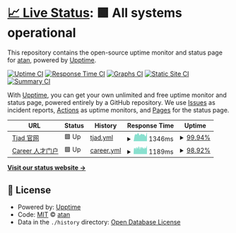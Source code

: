 # [📈 Live Status](https://tanshiqi.github.io/uptime): <!--live status--> **🟩 All systems operational**

This repository contains the open-source uptime monitor and status page for [atan](http://atan.cn), powered by [Upptime](https://github.com/upptime/upptime).

[![Uptime CI](https://github.com/tanshiqi/uptime/workflows/Uptime%20CI/badge.svg)](https://github.com/tanshiqi/uptime/actions?query=workflow%3A%22Uptime+CI%22)
[![Response Time CI](https://github.com/tanshiqi/uptime/workflows/Response%20Time%20CI/badge.svg)](https://github.com/tanshiqi/uptime/actions?query=workflow%3A%22Response+Time+CI%22)
[![Graphs CI](https://github.com/tanshiqi/uptime/workflows/Graphs%20CI/badge.svg)](https://github.com/tanshiqi/uptime/actions?query=workflow%3A%22Graphs+CI%22)
[![Static Site CI](https://github.com/tanshiqi/uptime/workflows/Static%20Site%20CI/badge.svg)](https://github.com/tanshiqi/uptime/actions?query=workflow%3A%22Static+Site+CI%22)
[![Summary CI](https://github.com/tanshiqi/uptime/workflows/Summary%20CI/badge.svg)](https://github.com/tanshiqi/uptime/actions?query=workflow%3A%22Summary+CI%22)

With [Upptime](https://upptime.js.org), you can get your own unlimited and free uptime monitor and status page, powered entirely by a GitHub repository. We use [Issues](https://github.com/tanshiqi/uptime/issues) as incident reports, [Actions](https://github.com/tanshiqi/uptime/actions) as uptime monitors, and [Pages](https://tanshiqi.github.io/uptime) for the status page.

<!--start: status pages-->
<!-- This summary is generated by Upptime (https://github.com/upptime/upptime) -->
<!-- Do not edit this manually, your changes will be overwritten -->
<!-- prettier-ignore -->
| URL | Status | History | Response Time | Uptime |
| --- | ------ | ------- | ------------- | ------ |
| <img alt="" src="https://favicons.githubusercontent.com/www.tjad.cn" height="13"> [Tjad 官网](http://www.tjad.cn) | 🟩 Up | [tjad.yml](https://github.com/tanshiqi/uptime/commits/HEAD/history/tjad.yml) | <details><summary><img alt="Response time graph" src="./graphs/tjad/response-time-week.png" height="20"> 1346ms</summary><br><a href="https://tanshiqi.github.io/uptime/history/tjad"><img alt="Response time 1449" src="https://img.shields.io/endpoint?url=https%3A%2F%2Fraw.githubusercontent.com%2Ftanshiqi%2Fuptime%2FHEAD%2Fapi%2Ftjad%2Fresponse-time.json"></a><br><a href="https://tanshiqi.github.io/uptime/history/tjad"><img alt="24-hour response time 1384" src="https://img.shields.io/endpoint?url=https%3A%2F%2Fraw.githubusercontent.com%2Ftanshiqi%2Fuptime%2FHEAD%2Fapi%2Ftjad%2Fresponse-time-day.json"></a><br><a href="https://tanshiqi.github.io/uptime/history/tjad"><img alt="7-day response time 1346" src="https://img.shields.io/endpoint?url=https%3A%2F%2Fraw.githubusercontent.com%2Ftanshiqi%2Fuptime%2FHEAD%2Fapi%2Ftjad%2Fresponse-time-week.json"></a><br><a href="https://tanshiqi.github.io/uptime/history/tjad"><img alt="30-day response time 1452" src="https://img.shields.io/endpoint?url=https%3A%2F%2Fraw.githubusercontent.com%2Ftanshiqi%2Fuptime%2FHEAD%2Fapi%2Ftjad%2Fresponse-time-month.json"></a><br><a href="https://tanshiqi.github.io/uptime/history/tjad"><img alt="1-year response time 1449" src="https://img.shields.io/endpoint?url=https%3A%2F%2Fraw.githubusercontent.com%2Ftanshiqi%2Fuptime%2FHEAD%2Fapi%2Ftjad%2Fresponse-time-year.json"></a></details> | <details><summary><a href="https://tanshiqi.github.io/uptime/history/tjad">99.94%</a></summary><a href="https://tanshiqi.github.io/uptime/history/tjad"><img alt="All-time uptime 99.64%" src="https://img.shields.io/endpoint?url=https%3A%2F%2Fraw.githubusercontent.com%2Ftanshiqi%2Fuptime%2FHEAD%2Fapi%2Ftjad%2Fuptime.json"></a><br><a href="https://tanshiqi.github.io/uptime/history/tjad"><img alt="24-hour uptime 99.57%" src="https://img.shields.io/endpoint?url=https%3A%2F%2Fraw.githubusercontent.com%2Ftanshiqi%2Fuptime%2FHEAD%2Fapi%2Ftjad%2Fuptime-day.json"></a><br><a href="https://tanshiqi.github.io/uptime/history/tjad"><img alt="7-day uptime 99.94%" src="https://img.shields.io/endpoint?url=https%3A%2F%2Fraw.githubusercontent.com%2Ftanshiqi%2Fuptime%2FHEAD%2Fapi%2Ftjad%2Fuptime-week.json"></a><br><a href="https://tanshiqi.github.io/uptime/history/tjad"><img alt="30-day uptime 99.92%" src="https://img.shields.io/endpoint?url=https%3A%2F%2Fraw.githubusercontent.com%2Ftanshiqi%2Fuptime%2FHEAD%2Fapi%2Ftjad%2Fuptime-month.json"></a><br><a href="https://tanshiqi.github.io/uptime/history/tjad"><img alt="1-year uptime 99.64%" src="https://img.shields.io/endpoint?url=https%3A%2F%2Fraw.githubusercontent.com%2Ftanshiqi%2Fuptime%2FHEAD%2Fapi%2Ftjad%2Fuptime-year.json"></a></details>
| <img alt="" src="https://favicons.githubusercontent.com/careers.tjad.cn" height="13"> [Career 人才门户](http://careers.tjad.cn) | 🟩 Up | [career.yml](https://github.com/tanshiqi/uptime/commits/HEAD/history/career.yml) | <details><summary><img alt="Response time graph" src="./graphs/career/response-time-week.png" height="20"> 1189ms</summary><br><a href="https://tanshiqi.github.io/uptime/history/career"><img alt="Response time 1199" src="https://img.shields.io/endpoint?url=https%3A%2F%2Fraw.githubusercontent.com%2Ftanshiqi%2Fuptime%2FHEAD%2Fapi%2Fcareer%2Fresponse-time.json"></a><br><a href="https://tanshiqi.github.io/uptime/history/career"><img alt="24-hour response time 1303" src="https://img.shields.io/endpoint?url=https%3A%2F%2Fraw.githubusercontent.com%2Ftanshiqi%2Fuptime%2FHEAD%2Fapi%2Fcareer%2Fresponse-time-day.json"></a><br><a href="https://tanshiqi.github.io/uptime/history/career"><img alt="7-day response time 1189" src="https://img.shields.io/endpoint?url=https%3A%2F%2Fraw.githubusercontent.com%2Ftanshiqi%2Fuptime%2FHEAD%2Fapi%2Fcareer%2Fresponse-time-week.json"></a><br><a href="https://tanshiqi.github.io/uptime/history/career"><img alt="30-day response time 1182" src="https://img.shields.io/endpoint?url=https%3A%2F%2Fraw.githubusercontent.com%2Ftanshiqi%2Fuptime%2FHEAD%2Fapi%2Fcareer%2Fresponse-time-month.json"></a><br><a href="https://tanshiqi.github.io/uptime/history/career"><img alt="1-year response time 1199" src="https://img.shields.io/endpoint?url=https%3A%2F%2Fraw.githubusercontent.com%2Ftanshiqi%2Fuptime%2FHEAD%2Fapi%2Fcareer%2Fresponse-time-year.json"></a></details> | <details><summary><a href="https://tanshiqi.github.io/uptime/history/career">98.92%</a></summary><a href="https://tanshiqi.github.io/uptime/history/career"><img alt="All-time uptime 99.81%" src="https://img.shields.io/endpoint?url=https%3A%2F%2Fraw.githubusercontent.com%2Ftanshiqi%2Fuptime%2FHEAD%2Fapi%2Fcareer%2Fuptime.json"></a><br><a href="https://tanshiqi.github.io/uptime/history/career"><img alt="24-hour uptime 100.00%" src="https://img.shields.io/endpoint?url=https%3A%2F%2Fraw.githubusercontent.com%2Ftanshiqi%2Fuptime%2FHEAD%2Fapi%2Fcareer%2Fuptime-day.json"></a><br><a href="https://tanshiqi.github.io/uptime/history/career"><img alt="7-day uptime 98.92%" src="https://img.shields.io/endpoint?url=https%3A%2F%2Fraw.githubusercontent.com%2Ftanshiqi%2Fuptime%2FHEAD%2Fapi%2Fcareer%2Fuptime-week.json"></a><br><a href="https://tanshiqi.github.io/uptime/history/career"><img alt="30-day uptime 98.87%" src="https://img.shields.io/endpoint?url=https%3A%2F%2Fraw.githubusercontent.com%2Ftanshiqi%2Fuptime%2FHEAD%2Fapi%2Fcareer%2Fuptime-month.json"></a><br><a href="https://tanshiqi.github.io/uptime/history/career"><img alt="1-year uptime 99.81%" src="https://img.shields.io/endpoint?url=https%3A%2F%2Fraw.githubusercontent.com%2Ftanshiqi%2Fuptime%2FHEAD%2Fapi%2Fcareer%2Fuptime-year.json"></a></details>

<!--end: status pages-->

[**Visit our status website →**](https://tanshiqi.github.io/uptime)

## 📄 License

- Powered by: [Upptime](https://github.com/upptime/upptime)
- Code: [MIT](./LICENSE) © [atan](http://atan.cn)
- Data in the `./history` directory: [Open Database License](https://opendatacommons.org/licenses/odbl/1-0/)
